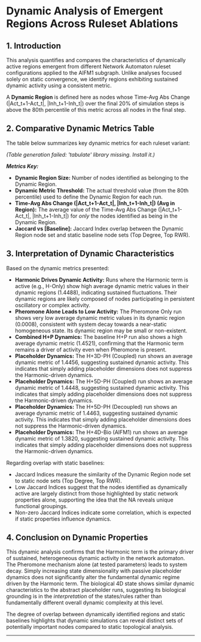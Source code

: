 # Dynamic Analysis of Emergent Regions Across Ruleset Ablations

## 1. Introduction
This analysis quantifies and compares the characteristics of dynamically active regions emergent from different Network Automaton ruleset configurations applied to the AIFM1 subgraph. Unlike analyses focused solely on static convergence, we identify regions exhibiting sustained dynamic activity using a consistent metric.

A **Dynamic Region** is defined here as nodes whose Time-Avg Abs Change (|Act_t+1-Act_t|, |Inh_t+1-Inh_t|) over the final 20% of simulation steps is above the 80th percentile of this metric across all nodes in the final step.

## 2. Comparative Dynamic Metrics Table
The table below summarizes key dynamic metrics for each ruleset variant:

*(Table generation failed: 'tabulate' library missing. Install it.)*

_**Metrics Key:**_
- **Dynamic Region Size:** Number of nodes identified as belonging to the Dynamic Region.
- **Dynamic Metric Threshold:** The actual threshold value (from the 80th percentile) used to define the Dynamic Region for each run.
- **Time-Avg Abs Change (|Act_t+1-Act_t|, |Inh_t+1-Inh_t|) (Avg in Region):** The average value of the Time-Avg Abs Change (|Act_t+1-Act_t|, |Inh_t+1-Inh_t|) for *only* the nodes identified as being in the Dynamic Region.
- **Jaccard vs [Baseline]:** Jaccard Index overlap between the Dynamic Region node set and static baseline node sets (Top Degree, Top RWR).

## 3. Interpretation of Dynamic Characteristics
Based on the dynamic metrics presented:

- **Harmonic Drives Dynamic Activity:** Runs where the Harmonic term is active (e.g., H-Only) show high average dynamic metric values in their dynamic regions (1.4488), indicating sustained fluctuations. Their dynamic regions are likely composed of nodes participating in persistent oscillatory or complex activity.
- **Pheromone Alone Leads to Low Activity:** The Pheromone Only run shows very low average dynamic metric values in its dynamic region (0.0008), consistent with system decay towards a near-static homogeneous state. Its dynamic region may be small or non-existent.
- **Combined H+P Dynamics:** The baseline H+P run also shows a high average dynamic metric (1.4521), confirming that the Harmonic term remains a driver of activity even when Pheromone is present.
- **Placeholder Dynamics:** The H+3D-PH (Coupled) run shows an average dynamic metric of 1.4456, suggesting sustained dynamic activity. This indicates that simply adding placeholder dimensions does not suppress the Harmonic-driven dynamics.
- **Placeholder Dynamics:** The H+5D-PH (Coupled) run shows an average dynamic metric of 1.4448, suggesting sustained dynamic activity. This indicates that simply adding placeholder dimensions does not suppress the Harmonic-driven dynamics.
- **Placeholder Dynamics:** The H+5D-PH (Decoupled) run shows an average dynamic metric of 1.4463, suggesting sustained dynamic activity. This indicates that simply adding placeholder dimensions does not suppress the Harmonic-driven dynamics.
- **Placeholder Dynamics:** The H+4D-Bio (AIFM1) run shows an average dynamic metric of 1.3820, suggesting sustained dynamic activity. This indicates that simply adding placeholder dimensions does not suppress the Harmonic-driven dynamics.

Regarding overlap with static baselines:
- Jaccard Indices measure the similarity of the Dynamic Region node set to static node sets (Top Degree, Top RWR).
- Low Jaccard Indices suggest that the nodes identified as dynamically active are largely distinct from those highlighted by static network properties alone, supporting the idea that the NA reveals unique functional groupings.
- Non-zero Jaccard Indices indicate some correlation, which is expected if static properties influence dynamics.

## 4. Conclusion on Dynamic Properties
This dynamic analysis confirms that the Harmonic term is the primary driver of sustained, heterogeneous dynamic activity in the network automaton. The Pheromone mechanism alone (at tested parameters) leads to system decay. Simply increasing state dimensionality with passive placeholder dynamics does not significantly alter the fundamental dynamic regime driven by the Harmonic term. The biological 4D state shows similar dynamic characteristics to the abstract placeholder runs, suggesting its biological grounding is in the *interpretation* of the states/rules rather than fundamentally different overall dynamic complexity at this level.

The degree of overlap between dynamically identified regions and static baselines highlights that dynamic simulations can reveal distinct sets of potentially important nodes compared to static topological analysis.

---
